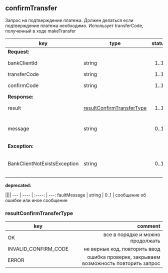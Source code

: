 ## confirmTransfer

Запрос на подтверждение платежа. Должен делаться если подтверждение платежа необходимо. Использует transferCode, полученный в ходе makeTransfer

key | type | status | comment
--- | ---- | :----: | ---:
**Request:** | | |
bankClientId | string | 1..1 | идентификатор клиента
transferCode | string | 1..1 | код перевода
confirmCode | string | 1..1 | код подтверждения
**Response:** | | |
result | [resultConfirmTransferType](#resultconfirmtransfertype) | 1..1 | результат операции
message | string | 0..1 | сообщение об ошибке или иное сообщение
**Exception:** | | |
BankClientNotExistsException | string | 0..1 | клиент с запрошенным bankClientId не существует

**deprecated:**

 ||||
--- | ---- | :----: | ---:
faultMessage | string | 0..1 | сообщение об ошибке или иное сообщение

### resultConfirmTransferType

key | comment
--- | ---:
ОК | все в порядке и можно продолжать
INVALID_CONFIRM_CODE | не верные код, повторить ввод
ERROR | ошибка проверке, закрываем возможность повторить запрос
